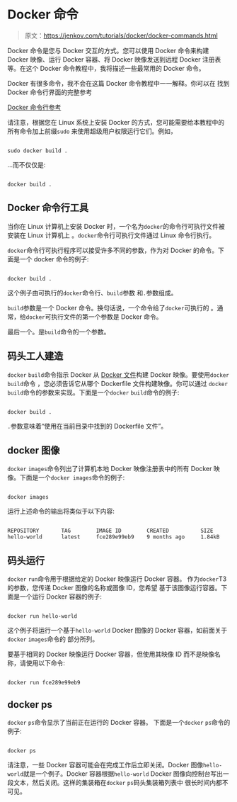 # Docker 命令

> 原文：<https://jenkov.com/tutorials/docker/docker-commands.html>

Docker 命令是您与 Docker 交互的方式。您可以使用 Docker 命令来构建 Docker 映像、运行 Docker 容器、将 Docker 映像发送到远程 Docker 注册表等。在这个 Docker 命令教程中，我将描述一些最常用的 Docker 命令。

Docker 有很多命令，我不会在这篇 Docker 命令教程中一一解释。你可以在
找到 Docker 命令行界面的完整参考

[Docker 命令行参考](https://docs.docker.com/engine/reference/commandline/docker/)

请注意，根据您在 Linux 系统上安装 Docker 的方式，您可能需要给本教程中的所有命令加上前缀`sudo` 来使用超级用户权限运行它们。例如，

```

sudo docker build .

```

...而不仅仅是:

```

docker build .

```

## Docker 命令行工具

当你在 Linux 计算机上安装 Docker 时，一个名为`docker`的命令行可执行文件被安装在 Linux 计算机上 。`docker`命令行可执行文件通过 Linux 命令行执行。

`docker`命令行可执行程序可以接受许多不同的参数，作为对 Docker 的命令。下面是一个 docker 命令的例子:

```

docker build .

```

这个例子由可执行的`docker`命令行、`build`参数 和`.`参数组成。

`build`参数是一个 Docker 命令。换句话说，一个命令给了`docker`可执行的 。通常，给`docker`可执行文件的第一个参数是 Docker 命令。

最后一个。是`build`命令的一个参数。

## 码头工人建造

`docker` `build`命令指示 Docker 从 [Docker 文件](dockerfile.html)构建 Docker 映像。要使用`docker` `build`命令 ，您必须告诉它从哪个 Dockerfile 文件构建映像。你可以通过 `docker` `build`命令的参数来实现。下面是一个`docker` `build`命令的例子:

```

docker build .

```

`.`参数意味着“使用在当前目录中找到的 Dockerfile 文件”。

## docker 图像

`docker` `images`命令列出了计算机本地 Docker 映像注册表中的所有 Docker 映像。下面是一个`docker images`命令的例子:

```

docker images

```

运行上述命令的输出将类似于以下内容:

```

REPOSITORY       TAG        IMAGE ID        CREATED          SIZE
hello-world      latest     fce289e99eb9    9 months ago     1.84kB

```

## 码头运行

`docker` `run`命令用于根据给定的 Docker 映像运行 Docker 容器。 作为`docker`T3 的参数，您传递 Docker 图像的名称或图像 ID，您希望 基于该图像运行容器。下面是一个运行 Docker 容器的例子:

```

docker run hello-world

```

这个例子将运行一个基于`hello-world` Docker 图像的 Docker 容器，如前面关于`docker` `images`命令的 部分所列。

要基于相同的 Docker 映像运行 Docker 容器，但使用其映像 ID 而不是映像名称，请使用以下命令:

```

docker run fce289e99eb9

```

## docker ps

`docker` `ps`命令显示了当前正在运行的 Docker 容器。 下面是一个`docker` `ps`命令的例子:

```

docker ps

```

请注意，一些 Docker 容器可能会在完成工作后立即关闭。Docker 图像`hello-world`就是一个例子。Docker 容器根据`hello-world` Docker 图像向控制台写出一段文本，然后关闭。这样的集装箱在`docker` `ps`码头集装箱列表中 很长时间内都不可见。